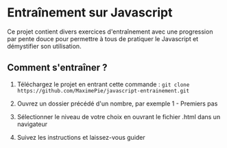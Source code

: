 # Entraînement sur Javascript 

Ce projet contient divers exercices d'entraînement avec une progression par pente douce pour permettre à 
tous de pratiquer le Javascript et démystifier son utilisation. 

## Comment s'entraîner ? 

1. Téléchargez le projet en entrant cette commande :
`git clone https://github.com/MaximePie/javascript-entrainement.git`

2. Ouvrez un dossier précédé d'un nombre, par exemple 1 - Premiers pas

3. Sélectionner le niveau de votre choix en ouvrant le fichier .html dans un navigateur

4. Suivez les instructions et laissez-vous guider 
